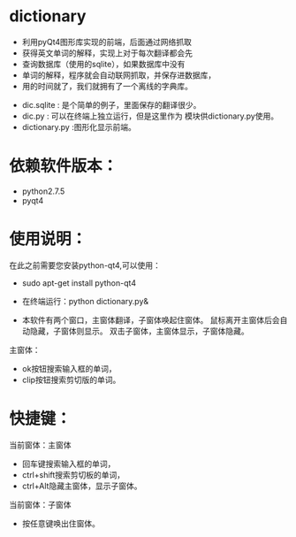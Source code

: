 dictionary
==========

*    利用pyQt4图形库实现的前端，后面通过网络抓取
* 获得英文单词的解释，实现上对于每次翻译都会先
* 查询数据库（使用的sqlite），如果数据库中没有
* 单词的解释，程序就会自动联网抓取，并保存进数据库，
* 用的时间就了，我们就拥有了一个离线的字典库。

+ dic.sqlite : 是个简单的例子，里面保存的翻译很少。
+ dic.py     : 可以在终端上独立运行，但是这里作为
		模块供dictionary.py使用。
+ dictionary.py :图形化显示前端。


依赖软件版本：
=========
* python2.7.5
* pyqt4

使用说明：
=========
在此之前需要您安装python-qt4,可以使用：
* sudo apt-get install python-qt4

* 在终端运行：python dictionary.py&
* 本软件有两个窗口，主窗体翻译，子窗体唤起住窗体。
鼠标离开主窗体后会自动隐藏，子窗体则显示。
双击子窗体，主窗体显示，子窗体隐藏。

主窗体：
* ok按钮搜索输入框的单词，
* clip按钮搜索剪切版的单词。

快捷键：
=======
当前窗体：主窗体
* 回车键搜索输入框的单词，
* ctrl+shift搜索剪切板的单词，
* ctrl+Alt隐藏主窗体，显示子窗体。

当前窗体：子窗体
* 按任意键唤出住窗体。



